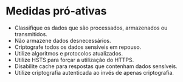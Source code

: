 # Medidas pró-ativas

- Classifique os dados que são processados, armazenados ou transmitidos.
- Não armazene dados desnecessários.
- Criptografe todos os dados sensíveis em repouso.
- Utilize algoritmos e protocolos atualizados.
- Utilize HSTS para forçar a utilização do HTTPS.
- Disabilite cache para respostas que contenham dados sensíveis.
- Utilize criptografia autenticada ao invés de apenas criptografia.